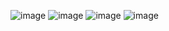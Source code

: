 
![image](https://user-images.githubusercontent.com/82733942/119384028-c6d30300-bccc-11eb-8d27-7829ed102f5e.png)
![image](https://user-images.githubusercontent.com/82733942/119384051-cc304d80-bccc-11eb-8795-e0241a0c52ee.png)
![image](https://user-images.githubusercontent.com/82733942/119384083-d6eae280-bccc-11eb-8af4-2f285e27f6ec.png)
![image](https://user-images.githubusercontent.com/82733942/119383419-fa615d80-bccb-11eb-8e98-6a53ec14f001.png)

